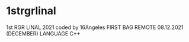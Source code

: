 # 1strgrlinal
1st RGR LINAL 2021 coded by 16Angeles
FIRST BAG REMOTE 08.12.2021 (DECEMBER) 
LANGUAGE C++
